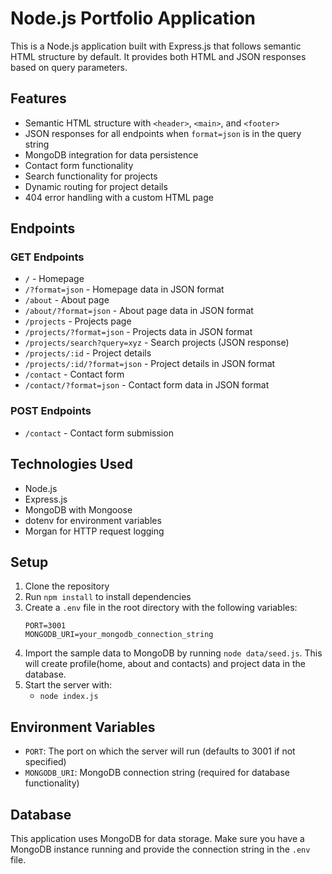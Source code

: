 # Node.js Portfolio Application

This is a Node.js application built with Express.js that follows semantic HTML structure by default. It provides both HTML and JSON responses based on query parameters.

## Features

- Semantic HTML structure with `<header>`, `<main>`, and `<footer>`
- JSON responses for all endpoints when `format=json` is in the query string
- MongoDB integration for data persistence
- Contact form functionality
- Search functionality for projects
- Dynamic routing for project details
- 404 error handling with a custom HTML page

## Endpoints

### GET Endpoints
- `/` - Homepage
- `/?format=json` - Homepage data in JSON format
- `/about` - About page
- `/about/?format=json` - About page data in JSON format
- `/projects` - Projects page
- `/projects/?format=json` - Projects data in JSON format
- `/projects/search?query=xyz` - Search projects (JSON response)
- `/projects/:id` - Project details
- `/projects/:id/?format=json` - Project details in JSON format
- `/contact` - Contact form
- `/contact/?format=json` - Contact form data in JSON format

### POST Endpoints
- `/contact` - Contact form submission

## Technologies Used

- Node.js
- Express.js
- MongoDB with Mongoose
- dotenv for environment variables
- Morgan for HTTP request logging

## Setup

1. Clone the repository
2. Run `npm install` to install dependencies
3. Create a `.env` file in the root directory with the following variables:
   ```
   PORT=3001
   MONGODB_URI=your_mongodb_connection_string
   ```
4. Import the sample data to MongoDB by running `node data/seed.js`. This will create profile(home, about and contacts) and project data in the database.
5. Start the server with:
    -  `node index.js`

## Environment Variables
- `PORT`: The port on which the server will run (defaults to 3001 if not specified)
- `MONGODB_URI`: MongoDB connection string (required for database functionality)

## Database
This application uses MongoDB for data storage. Make sure you have a MongoDB instance running and provide the connection string in the `.env` file.


